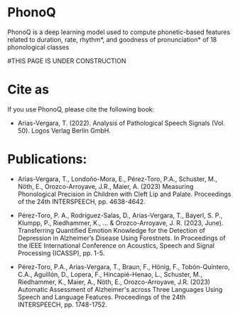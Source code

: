 # PhonoQ
PhonoQ is a deep learning model used to compute phonetic-based features related to duration, rate, rhythm*, and goodness of pronunciation* of 18 phonological classes

#THIS PAGE IS UNDER CONSTRUCTION

# Cite as
If you use PhonoQ, please cite the following book:

- Arias-Vergara, T. (2022). Analysis of Pathological Speech Signals (Vol. 50). Logos Verlag Berlin GmbH.

# Publications:
 - Arias-Vergara, T., Londoño-Mora, E., Pérez-Toro, P.A., Schuster, M., Nöth, E., Orozco-Arroyave, J.R., Maier, A. (2023) Measuring Phonological Precision in Children with Cleft Lip and Palate. Proceedings of the 24th INTERSPEECH, pp. 4638-4642.

- Pérez-Toro, P. A., Rodríguez-Salas, D., Arias-Vergara, T., Bayerl, S. P., Klumpp, P., Riedhammer, K., ... & Orozco-Arroyave, J. R. (2023, June). Transferring Quantified Emotion Knowledge for the Detection of Depression in Alzheimer’s Disease Using Forestnets. In Proceedings of the IEEE International Conference on Acoustics, Speech and Signal Processing (ICASSP), pp. 1-5.

- Pérez-Toro, P.A., Arias-Vergara, T., Braun, F., Hönig, F., Tobón-Quintero, C.A., Aguillón, D., Lopera, F., Hincapié-Henao, L., Schuster, M., Riedhammer, K., Maier, A., Nöth, E., Orozco-Arroyave, J.R. (2023) Automatic Assessment of Alzheimer's across Three Languages Using Speech and Language Features. Proceedings of the 24th INTERSPEECH, pp. 1748-1752.


